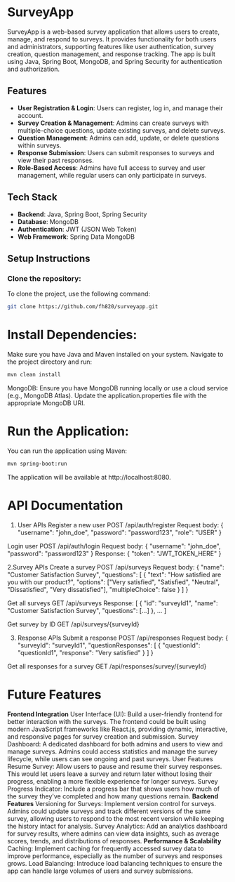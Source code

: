 # SurveyApp

SurveyApp is a web-based survey application that allows users to create, manage, and respond to surveys. It provides functionality for both users and administrators, supporting features like user authentication, survey creation, question management, and response tracking. The app is built using Java, Spring Boot, MongoDB, and Spring Security for authentication and authorization.

## Features

- **User Registration & Login**: Users can register, log in, and manage their account.
- **Survey Creation & Management**: Admins can create surveys with multiple-choice questions, update existing surveys, and delete surveys.
- **Question Management**: Admins can add, update, or delete questions within surveys.
- **Response Submission**: Users can submit responses to surveys and view their past responses.
- **Role-Based Access**: Admins have full access to survey and user management, while regular users can only participate in surveys.

## Tech Stack

- **Backend**: Java, Spring Boot, Spring Security
- **Database**: MongoDB
- **Authentication**: JWT (JSON Web Token)
- **Web Framework**: Spring Data MongoDB

## Setup Instructions

### Clone the repository:

To clone the project, use the following command:

```bash
git clone https://github.com/fh820/surveyapp.git
```
# Install Dependencies:
Make sure you have Java and Maven installed on your system. Navigate to the project directory and run:
```bash
mvn clean install
```
MongoDB:
Ensure you have MongoDB running locally or use a cloud service (e.g., MongoDB Atlas).
Update the application.properties file with the appropriate MongoDB URI.


# Run the Application:
You can run the application using Maven:

```bash
mvn spring-boot:run
```

The application will be available at http://localhost:8080.

# API Documentation

1. User APIs
Register a new user
POST /api/auth/register
Request body:
{
  "username": "john_doe",
  "password": "password123",
  "role": "USER"
}

Login user
POST /api/auth/login
Request body:
{
  "username": "john_doe",
  "password": "password123"
}
Response:
{
  "token": "JWT_TOKEN_HERE"
}

2.Survey APIs
Create a survey
POST /api/surveys
Request body:
{
  "name": "Customer Satisfaction Survey",
  "questions": [
    {
      "text": "How satisfied are you with our product?",
      "options": ["Very satisfied", "Satisfied", "Neutral", "Dissatisfied", "Very dissatisfied"],
      "multipleChoice": false
    }
  ]
}

Get all surveys
GET /api/surveys
Response:
[
  {
    "id": "surveyId1",
    "name": "Customer Satisfaction Survey",
    "questions": [...]
  },
  ...
]

Get survey by ID
GET /api/surveys/{surveyId}

3. Response APIs
Submit a response
POST /api/responses
Request body:
{
  "surveyId": "surveyId1",
  "questionResponses": [
    {
      "questionId": "questionId1",
      "response": "Very satisfied"
    }
  ]
}

Get all responses for a survey
GET /api/responses/survey/{surveyId}


# Future Features
__Frontend Integration__
User Interface (UI): Build a user-friendly frontend for better interaction with the surveys. The frontend could be built using modern JavaScript frameworks like React.js, providing dynamic, interactive, and responsive pages for survey creation and submission.
Survey Dashboard: A dedicated dashboard for both admins and users to view and manage surveys. Admins could access statistics and manage the survey lifecycle, while users can see ongoing and past surveys.
User Features
Resume Survey: Allow users to pause and resume their survey responses. This would let users leave a survey and return later without losing their progress, enabling a more flexible experience for longer surveys.
Survey Progress Indicator: Include a progress bar that shows users how much of the survey they've completed and how many questions remain.
__Backend Features__
Versioning for Surveys: Implement version control for surveys. Admins could update surveys and track different versions of the same survey, allowing users to respond to the most recent version while keeping the history intact for analysis.
Survey Analytics: Add an analytics dashboard for survey results, where admins can view data insights, such as average scores, trends, and distributions of responses.
__Performance & Scalability__
Caching: Implement caching for frequently accessed survey data to improve performance, especially as the number of surveys and responses grows.
Load Balancing: Introduce load balancing techniques to ensure the app can handle large volumes of users and survey submissions.
